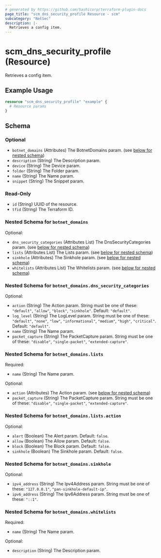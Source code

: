 ```yaml
---
# generated by https://github.com/hashicorp/terraform-plugin-docs
page_title: "scm_dns_security_profile Resource - scm"
subcategory: "NetSec"
description: |-
  Retrieves a config item.
---
```


# scm_dns_security_profile (Resource)

Retrieves a config item.

## Example Usage

```terraform
resource "scm_dns_security_profile" "example" {
  # Resource params
}
```

<!-- schema generated by tfplugindocs -->
## Schema

### Optional

- `botnet_domains` (Attributes) The BotnetDomains param. (see [below for nested schema](#nestedatt--botnet_domains))
- `description` (String) The Description param.
- `device` (String) The Device param.
- `folder` (String) The Folder param.
- `name` (String) The Name param.
- `snippet` (String) The Snippet param.

### Read-Only

- `id` (String) UUID of the resource.
- `tfid` (String) The Terraform ID.

<a id="nestedatt--botnet_domains"></a>
### Nested Schema for `botnet_domains`

Optional:

- `dns_security_categories` (Attributes List) The DnsSecurityCategories param. (see [below for nested schema](#nestedatt--botnet_domains--dns_security_categories))
- `lists` (Attributes List) The Lists param. (see [below for nested schema](#nestedatt--botnet_domains--lists))
- `sinkhole` (Attributes) The Sinkhole param. (see [below for nested schema](#nestedatt--botnet_domains--sinkhole))
- `whitelists` (Attributes List) The Whitelists param. (see [below for nested schema](#nestedatt--botnet_domains--whitelists))

<a id="nestedatt--botnet_domains--dns_security_categories"></a>
### Nested Schema for `botnet_domains.dns_security_categories`

Optional:

- `action` (String) The Action param. String must be one of these: `"default"`, `"allow"`, `"block"`, `"sinkhole"`. Default: `"default"`.
- `log_level` (String) The LogLevel param. String must be one of these: `"default"`, `"none"`, `"low"`, `"informational"`, `"medium"`, `"high"`, `"critical"`. Default: `"default"`.
- `name` (String) The Name param.
- `packet_capture` (String) The PacketCapture param. String must be one of these: `"disable"`, `"single-packet"`, `"extended-capture"`.


<a id="nestedatt--botnet_domains--lists"></a>
### Nested Schema for `botnet_domains.lists`

Required:

- `name` (String) The Name param.

Optional:

- `action` (Attributes) The Action param. (see [below for nested schema](#nestedatt--botnet_domains--lists--action))
- `packet_capture` (String) The PacketCapture param. String must be one of these: `"disable"`, `"single-packet"`, `"extended-capture"`.

<a id="nestedatt--botnet_domains--lists--action"></a>
### Nested Schema for `botnet_domains.lists.action`

Optional:

- `alert` (Boolean) The Alert param. Default: `false`.
- `allow` (Boolean) The Allow param. Default: `false`.
- `block` (Boolean) The Block param. Default: `false`.
- `sinkhole` (Boolean) The Sinkhole param. Default: `false`.



<a id="nestedatt--botnet_domains--sinkhole"></a>
### Nested Schema for `botnet_domains.sinkhole`

Optional:

- `ipv4_address` (String) The Ipv4Address param. String must be one of these: `"127.0.0.1"`, `"pan-sinkhole-default-ip"`.
- `ipv6_address` (String) The Ipv6Address param. String must be one of these: `"::1"`.


<a id="nestedatt--botnet_domains--whitelists"></a>
### Nested Schema for `botnet_domains.whitelists`

Required:

- `name` (String) The Name param.

Optional:

- `description` (String) The Description param.

